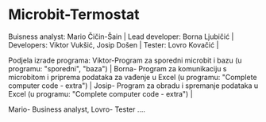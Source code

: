 # Microbit-Termostat
Buisness analyst: Mario Čičin-Šain |
Lead developer: Borna Ljubičić |
Developers: Viktor Vukšić, Josip Došen |
Tester: Lovro Kovačić |


Podjela izrade programa:
Viktor-Program za sporedni microbit i bazu (u programu: "sporedni", "baza") |
Borna- Program za komunikaciju s microbitom i priprema podataka za vađenje u Excel (u programu: "Complete computer code - extra") |
Josip- Program za obradu i spremanje podataka u Excel (u programu: "Complete computer code - extra") |

Mario- Business analyst, Lovro- Tester
....
